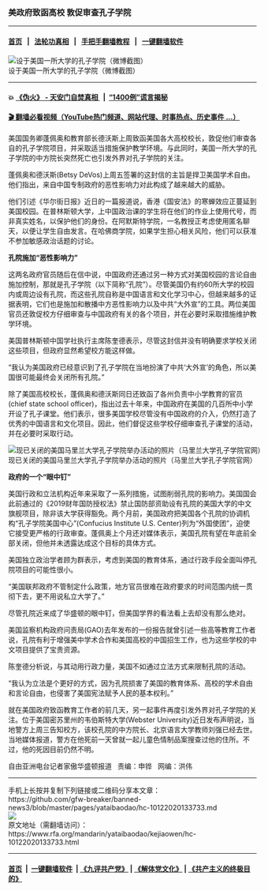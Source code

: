 ### 美政府致函高校    敦促审查孔子学院
------------------------

#### [首页](https://github.com/gfw-breaker/banned-news3/blob/master/README.md) &nbsp;&nbsp;|&nbsp;&nbsp; [法轮功真相](https://github.com/begood0513/basic/blob/master/README.md)  &nbsp;&nbsp;|&nbsp;&nbsp; [手把手翻墙教程](https://github.com/gfw-breaker/guides/wiki)  &nbsp;&nbsp;|&nbsp;&nbsp; [一键翻墙软件](https://github.com/gfw-breaker/nogfw/blob/master/README.md)  



<div id="headerimg">
 <img alt="设于美国一所大学的孔子学院（微博截图） " src="https://www.rfa.org/mandarin/yataibaodao/kejiaowen/hc-10122020133733.html/hc1012a.jpg/image" title="设于美国一所大学的孔子学院（微博截图） "/>
 <div id="headerimgcontents">
  <div id="headerimgcaption">
   <span>
    设于美国一所大学的孔子学院（微博截图）
   </span>
   <!-- zoomattribute -->
  </div>
  <!-- headerimgcaption -->
 </div>
 <!-- headerimagecontents -->
</div>

<hr/>


#### 💥 [《伪火》 - 天安门自焚真相 ](http://158.247.195.190:10000/videos/blog/weihuo.html)&nbsp; |&nbsp; [“1400例”谎言揭秘  ](http://158.247.195.190:10000/videos/blog/jiexi1400.html)

#### [ 🎬  翻墙必看视频（YouTube热门频道、网站代理、时事热点、历史事件 ...）](https://github.com/gfw-breaker/links/blob/master/banned.md)

<div id="storytext">
 <div>
  <div class="slot_header">
  </div>
 </div>
 <p>
  美国国务卿蓬佩奥和教育部长德沃斯上周致函美国各大高校校长，敦促他们审查各自的孔子学院项目，并采取适当措施保护教学环境。与此同时，美国一所大学的孔子学院的中方院长突然死亡也引发外界对孔子学院的关注。
 </p>
 <p>
  蓬佩奥和德沃斯(Betsy DeVos)上周五签署的这封信的主旨是捍卫美国学术自由。他们指出，来自中国专制政府的恶性影响力对此构成了越来越大的威胁。
 </p>
 <p>
  他们引述《华尔街日报》近日的一篇报道说，香港《国安法》的寒蝉效应正蔓延到美国校园。在普林斯顿大学，上中国政治课的学生将在他们的作业上使用代号，而非真实姓名，以保护他们的身份。在阿默斯特学院，一名教授正考虑使用匿名聊天，以便让学生自由发言。在哈佛商学院，如果学生担心相关风险，他们可以获准不参加敏感政治话题的讨论。
 </p>
 <p>
 </p>
 <p>
 </p>
 <p>
  <b>
   孔院施加“恶性影响力”
  </b>
 </p>
 <p>
  这两名政府官员随后在信中说，中国政府还通过另一种方式对美国校园的言论自由施加控制，那就是孔子学院（以下简称“孔院”）。尽管美国仍有约60所大学的校园内或周边设有孔院，而这些孔院自称是中国语言和文化学习中心，但越来越多的证据表明，它们也是施加和散播中方恶性影响力以及中共“大外宣”的工具。两位美国官员还敦促校方仔细审查与中国政府有关的各个项目，并在必要时采取措施维护教学环境。
 </p>
 <p>
  美国普林斯顿中国学社执行主席陈奎德表示，尽管这封信并没有明确要求学校关闭这些项目，但政府显然希望校方能这样做。
 </p>
 <p>
  “我认为美国政府已经意识到了孔子学院在当地扮演了中共‘大外宣’的角色，所以美国很可能最终会关闭所有孔院。”
 </p>
 <p>
  除了美国高校校长，蓬佩奥和德沃斯同日还致函了各州负责中小学教育的官员(chief state school officer)，指出过去十年来，中国政府在美国的几百所中小学开设了孔子课堂。他们表示，很多美国学校尽管没有中国政府的介入，仍然打造了优秀的中国语言和文化项目。因此，他们督促这些学校仔细审查孔子课堂的活动，并在必要时采取行动。
 </p>
 <p>
  <div class="image-inline captioned" style="width:622px;">
   <div style="width:622px;">
    <img alt="现已关闭的美国马里兰大学孔子学院举办活动的照片（马里兰大学孔子学院官网）" src="https://www.rfa.org/mandarin/yataibaodao/kejiaowen/hc-10122020133733.html/rc0706d.jpg" title="现已关闭的美国马里兰大学孔子学院举办活动的照片（马里兰大学孔子学院官网）"/>
   </div>
   <div class="image-caption">
    <span style="width:622px;">
     现已关闭的美国马里兰大学孔子学院举办活动的照片（马里兰大学孔子学院官网）
    </span>
    <span class="copyright">
    </span>
   </div>
  </div>
 </p>
 <p>
 </p>
 <p>
  <b>
   政府的一个“眼中钉”
  </b>
 </p>
 <p>
  美国行政和立法机构近年来采取了一系列措施，试图削弱孔院的影响力。美国国会此前通过的《2019财年国防授权法》禁止国防部资助设有孔院的美国大学的中文旗舰项目，除非该大学获得豁免。两个月前，美国政府把美国各个孔院的协调机构“孔子学院美国中心”(Confucius Institute U.S. Center)列为“外国使团”，迫使它接受更严格的行政审查。蓬佩奥上个月还对媒体表示，美国孔院有望在年底前全部关闭，但他并未透露达成这个目标的具体方式。
 </p>
 <p>
  美国独立政治学者顾为群表示，考虑到美国的教育体系，通过行政手段全面叫停孔院项目的可能性很小。
 </p>
 <p>
  “美国联邦政府不管制定什么政策，地方官员很难在政府要求的时间范围内统一贯彻下去，更不用说私立大学了。”
 </p>
 <p>
  尽管孔院近来成了华盛顿的眼中钉，但美国学界的看法看上去却没有那么绝对。
 </p>
 <p>
  美国监察机构政府问责局(GAO)去年发布的一份报告就曾引述一些高等教育工作者说，孔院有利于增强美中学术合作和美国高校的中国招生工作，也为这些学校的中文项目提供了宝贵资源。
 </p>
 <p>
  陈奎德分析说，与其动用行政力量，美国不如通过立法方式来限制孔院的活动。
 </p>
 <p>
  “我认为立法是个更好的方式，因为孔院损害了美国的教育体系、高校的学术自由和言论自由，也侵害了美国宪法赋予人民的基本权利。”
 </p>
 <p>
  就在美国政府致函教育工作者的前几天，另一起事件再度引发外界对孔子学院的关注。位于美国密苏里州的韦伯斯特大学(Webster University)近日发布声明说，当地警方上周三告知校方，该校孔院的中方院长、北京语言大学教师刘强已经去世。当地媒体报道，警方在他死前一天曾就一起儿童色情制品案搜查过他的住所。不过，他的死因目前仍然不明。
 </p>
 <p>
 </p>
 <p>
  自由亚洲电台记者家傲华盛顿报道   责编：申铧   网编：洪伟
 </p>
</div>

<hr/>
手机上长按并复制下列链接或二维码分享本文章：<br/>
https://github.com/gfw-breaker/banned-news3/blob/master/pages/yataibaodao/hc-10122020133733.md <br/>
<a href='https://github.com/gfw-breaker/banned-news3/blob/master/pages/yataibaodao/hc-10122020133733.md'><img src='https://github.com/gfw-breaker/banned-news3/blob/master/pages/yataibaodao/hc-10122020133733.md.png'/></a> <br/>
原文地址（需翻墙访问）：https://www.rfa.org/mandarin/yataibaodao/kejiaowen/hc-10122020133733.html


------------------------
#### [首页](https://github.com/gfw-breaker/banned-news3/blob/master/README.md) &nbsp;|&nbsp; [一键翻墙软件](https://github.com/gfw-breaker/nogfw/blob/master/README.md) &nbsp;| [《九评共产党》](https://github.com/gfw-breaker/9ping.md/blob/master/README.md#九评之一评共产党是什么) | [《解体党文化》](https://github.com/gfw-breaker/jtdwh.md/blob/master/README.md) | [《共产主义的终极目的》](https://github.com/gfw-breaker/gczydzjmd.md/blob/master/README.md)


<img src='http://gfw-breaker.win/banned-news3/pages/yataibaodao/hc-10122020133733.md' width='0px' height='0px'/>